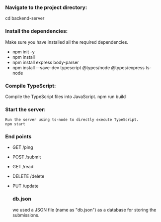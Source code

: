 ### Navigate to the project directory:

cd backend-server

### Install the dependencies:
Make sure you have installed all the required dependencies.
- npm init -y
- npm install
- npm install express body-parser
- npm install --save-dev typescript @types/node @types/express ts-node

### Compile TypeScript:
  Compile the TypeScript files into JavaScript.
   npm run build
   
### Start the server:
    Run the server using ts-node to directly execute TypeScript.
    npm start

### End points

- GET /ping
- POST /submit
- GET /read
- DELETE /delete
- PUT /update

  ### db.json
  we used a JSON file (name  as "db.json") as a database for storing the submissions. 
